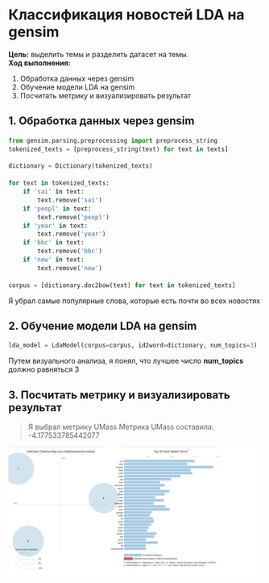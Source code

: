 # Классификация новостей LDA на gensim

**Цель:** выделить темы и разделить датасет на темы.      
**Ход выполнения:**
1. Обработка данных через gensim
2. Обучение модели LDA на gensim
3. Посчитать метрику и визуализировать результат

## 1. Обработка данных через gensim
```python
from gensim.parsing.preprocessing import preprocess_string
tokenized_texts = [preprocess_string(text) for text in texts]

dictionary = Dictionary(tokenized_texts)

for text in tokenized_texts:
    if 'sai' in text:
        text.remove('sai')
    if 'peopl' in text:
        text.remove('peopl')
    if 'year' in text:
        text.remove('year')
    if 'bbc' in text:
        text.remove('bbc')
    if 'new' in text:
        text.remove('new')

corpus = [dictionary.doc2bow(text) for text in tokenized_texts]
```

 Я убрал самые популярные слова, которые есть почти во всех новостях

## 2. Обучение модели LDA на gensim
```python
lda_model = LdaModel(corpus=corpus, id2word=dictionary, num_topics=3)
```
 Путем визуального анализа, я понял, что лучшее число **num_topics** должно равняться 3

## 3. Посчитать метрику и визуализировать результат
> Я выбрал метрику UMass
Метрика UMass составила: -4.177533785442077
<img src='lda.png'>
